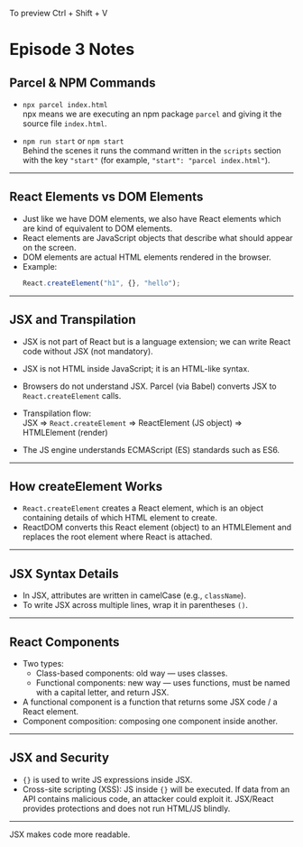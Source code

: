 To preview Ctrl + Shift + V


# Episode 3 Notes

## Parcel & NPM Commands

- `npx parcel index.html`  
  npx means we are executing an npm package `parcel` and giving it the source file `index.html`.

- `npm run start` or `npm start`  
  Behind the scenes it runs the command written in the `scripts` section with the key `"start"` (for example, `"start": "parcel index.html"`).

---

## React Elements vs DOM Elements

- Just like we have DOM elements, we also have React elements which are kind of equivalent to DOM elements.  
- React elements are JavaScript objects that describe what should appear on the screen.  
- DOM elements are actual HTML elements rendered in the browser.  
- Example:  
  ```js
  React.createElement("h1", {}, "hello");
  ```

---

## JSX and Transpilation

- JSX is not part of React but is a language extension; we can write React code without JSX (not mandatory).  
- JSX is not HTML inside JavaScript; it is an HTML-like syntax.  
- Browsers do not understand JSX. Parcel (via Babel) converts JSX to `React.createElement` calls.  
- Transpilation flow:  
  JSX => `React.createElement` => ReactElement (JS object) => HTMLElement (render)

- The JS engine understands ECMAScript (ES) standards such as ES6.

---

## How createElement Works

- `React.createElement` creates a React element, which is an object containing details of which HTML element to create.  
- ReactDOM converts this React element (object) to an HTMLElement and replaces the root element where React is attached.

---

## JSX Syntax Details

- In JSX, attributes are written in camelCase (e.g., `className`).  
- To write JSX across multiple lines, wrap it in parentheses `()`.

---

## React Components

- Two types:  
  - Class-based components: old way — uses classes.  
  - Functional components: new way — uses functions, must be named with a capital letter, and return JSX.  
- A functional component is a function that returns some JSX code / a React element.  
- Component composition: composing one component inside another.

---

## JSX and Security

- `{}` is used to write JS expressions inside JSX.  
- Cross-site scripting (XSS): JS inside `{}` will be executed. If data from an API contains malicious code, an attacker could exploit it. JSX/React provides protections and does not run HTML/JS blindly.

---

JSX makes code more readable.

